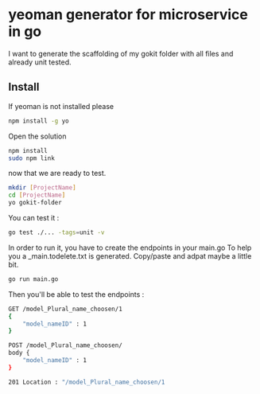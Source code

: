 # yeoman generator for microservice in go

I want to generate the scaffolding of my gokit folder with all files and already unit tested.

## Install

If yeoman is not installed please
```bash
npm install -g yo
```

Open the solution
```bash
npm install
sudo npm link
```

now that we are ready to test.

```bash
mkdir [ProjectName]
cd [ProjectName]
yo gokit-folder
```

You can test it :

```bash
go test ./... -tags=unit -v
```

In order to run it, you have to create the endpoints in your main.go
To help you a _main.todelete.txt is generated.
Copy/paste and adpat maybe a little bit.

```bash
go run main.go
```

Then you'll be able to test the endpoints :


```bash
GET /model_Plural_name_choosen/1
{
    "model_nameID" : 1
}
```

```bash
POST /model_Plural_name_choosen/
body {
    "model_nameID" : 1
}

201 Location : "/model_Plural_name_choosen/1
```
